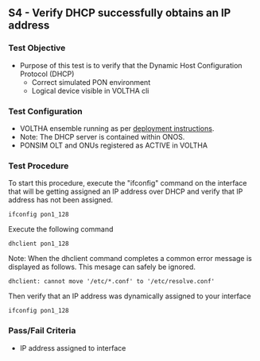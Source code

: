 ## S4 - Verify DHCP successfully obtains an IP address

### Test Objective

* Purpose of this test is to verify that the Dynamic Host Configuration Protocol (DHCP)
  * Correct simulated PON environment
  * Logical device visible in VOLTHA cli

### Test Configuration

* VOLTHA ensemble running as per [deployment instructions](V01_voltha_bringup_deploy.md).
* Note: The DHCP server is contained within ONOS.
* PONSIM OLT and ONUs registered as ACTIVE in VOLTHA

### Test Procedure

To start this procedure, execute the "ifconfig" command on the
interface that will be getting assigned an IP address over DHCP and
verify that IP address has not been assigned.

```
ifconfig pon1_128
```

Execute the following command 

```
dhclient pon1_128
```

Note: When the dhclient command completes a common error message is displayed as follows.  This mesage can safely be ignored. 

```
dhclient: cannot move '/etc/*.conf' to '/etc/resolve.conf'
```

Then verify that an IP address was dynamically assigned to your interface

```
ifconfig pon1_128
```


### Pass/Fail Criteria

* IP address assigned to interface
